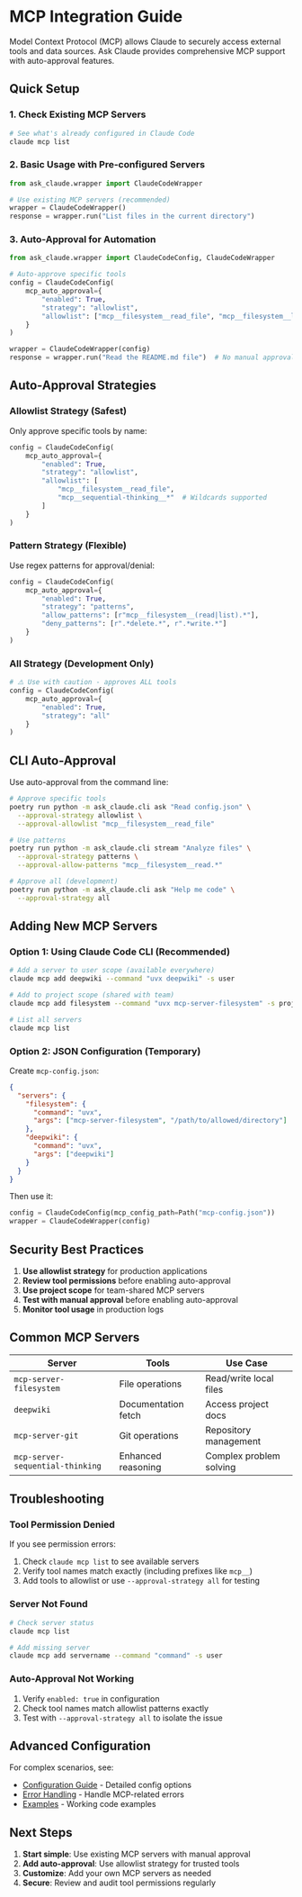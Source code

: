 # MCP Integration Guide

Model Context Protocol (MCP) allows Claude to securely access external tools and data sources. Ask Claude provides comprehensive MCP support with auto-approval features.

## Quick Setup

### 1. Check Existing MCP Servers
```bash
# See what's already configured in Claude Code
claude mcp list
```

### 2. Basic Usage with Pre-configured Servers
```python
from ask_claude.wrapper import ClaudeCodeWrapper

# Use existing MCP servers (recommended)
wrapper = ClaudeCodeWrapper()
response = wrapper.run("List files in the current directory")
```

### 3. Auto-Approval for Automation
```python
from ask_claude.wrapper import ClaudeCodeConfig, ClaudeCodeWrapper

# Auto-approve specific tools
config = ClaudeCodeConfig(
    mcp_auto_approval={
        "enabled": True,
        "strategy": "allowlist",
        "allowlist": ["mcp__filesystem__read_file", "mcp__filesystem__list_directory"]
    }
)

wrapper = ClaudeCodeWrapper(config)
response = wrapper.run("Read the README.md file")  # No manual approval needed
```

## Auto-Approval Strategies

### Allowlist Strategy (Safest)
Only approve specific tools by name:
```python
config = ClaudeCodeConfig(
    mcp_auto_approval={
        "enabled": True,
        "strategy": "allowlist",
        "allowlist": [
            "mcp__filesystem__read_file",
            "mcp__sequential-thinking__*"  # Wildcards supported
        ]
    }
)
```

### Pattern Strategy (Flexible)
Use regex patterns for approval/denial:
```python
config = ClaudeCodeConfig(
    mcp_auto_approval={
        "enabled": True,
        "strategy": "patterns",
        "allow_patterns": [r"mcp__filesystem__(read|list).*"],
        "deny_patterns": [r".*delete.*", r".*write.*"]
    }
)
```

### All Strategy (Development Only)
```python
# ⚠️ Use with caution - approves ALL tools
config = ClaudeCodeConfig(
    mcp_auto_approval={
        "enabled": True,
        "strategy": "all"
    }
)
```

## CLI Auto-Approval

Use auto-approval from the command line:

```bash
# Approve specific tools
poetry run python -m ask_claude.cli ask "Read config.json" \
  --approval-strategy allowlist \
  --approval-allowlist "mcp__filesystem__read_file"

# Use patterns
poetry run python -m ask_claude.cli stream "Analyze files" \
  --approval-strategy patterns \
  --approval-allow-patterns "mcp__filesystem__read.*"

# Approve all (development)
poetry run python -m ask_claude.cli ask "Help me code" \
  --approval-strategy all
```

## Adding New MCP Servers

### Option 1: Using Claude Code CLI (Recommended)
```bash
# Add a server to user scope (available everywhere)
claude mcp add deepwiki --command "uvx deepwiki" -s user

# Add to project scope (shared with team)
claude mcp add filesystem --command "uvx mcp-server-filesystem" -s project

# List all servers
claude mcp list
```

### Option 2: JSON Configuration (Temporary)
Create `mcp-config.json`:
```json
{
  "servers": {
    "filesystem": {
      "command": "uvx",
      "args": ["mcp-server-filesystem", "/path/to/allowed/directory"]
    },
    "deepwiki": {
      "command": "uvx",
      "args": ["deepwiki"]
    }
  }
}
```

Then use it:
```python
config = ClaudeCodeConfig(mcp_config_path=Path("mcp-config.json"))
wrapper = ClaudeCodeWrapper(config)
```

## Security Best Practices

1. **Use allowlist strategy** for production applications
2. **Review tool permissions** before enabling auto-approval
3. **Use project scope** for team-shared MCP servers
4. **Test with manual approval** before enabling auto-approval
5. **Monitor tool usage** in production logs

## Common MCP Servers

| Server | Tools | Use Case |
|--------|-------|----------|
| `mcp-server-filesystem` | File operations | Read/write local files |
| `deepwiki` | Documentation fetch | Access project docs |
| `mcp-server-git` | Git operations | Repository management |
| `mcp-server-sequential-thinking` | Enhanced reasoning | Complex problem solving |

## Troubleshooting

### Tool Permission Denied
If you see permission errors:
1. Check `claude mcp list` to see available servers
2. Verify tool names match exactly (including prefixes like `mcp__`)
3. Add tools to allowlist or use `--approval-strategy all` for testing

### Server Not Found
```bash
# Check server status
claude mcp list

# Add missing server
claude mcp add servername --command "command" -s user
```

### Auto-Approval Not Working
1. Verify `enabled: true` in configuration
2. Check tool names match allowlist patterns exactly
3. Test with `--approval-strategy all` to isolate the issue

## Advanced Configuration

For complex scenarios, see:
- [Configuration Guide](configuration.md) - Detailed config options
- [Error Handling](api-exceptions.md) - Handle MCP-related errors
- [Examples](../examples/mcp_example.py) - Working code examples

## Next Steps

1. **Start simple**: Use existing MCP servers with manual approval
2. **Add auto-approval**: Use allowlist strategy for trusted tools
3. **Customize**: Add your own MCP servers as needed
4. **Secure**: Review and audit tool permissions regularly
